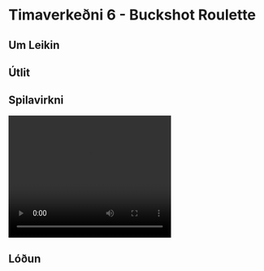 # Timaverkeðni 6 - Buckshot Roulette

## Um Leikin

## Útlit

## Spilavirkni
<video src="" width="320" height="240" controls></video>

## Lóðun